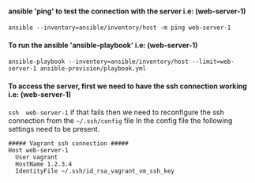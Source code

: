 #### ansible 'ping' to test the connection with the server i.e: (web-server-1)
```
ansible --inventory=ansible/inventory/host -m ping web-server-1
```

#### To run the ansible 'ansible-playbook' i.e: (web-server-1)
```
ansible-playbook --inventory=ansible/inventory/host --limit=web-server-1 ansible-provision/playbook.yml
```

#### To access the server, first we need to have the ssh connection working i.e: (web-server-1)
`ssh  web-server-1` if that fails then we need to reconfigure the ssh connection from the `~/.ssh/config` file
In the config file the following settings need to be present.
```
##### Vagrant ssh connection #####
Host web-server-1
  User vagrant
  HostName 1.2.3.4
  IdentityFile ~/.ssh/id_rsa_vagrant_vm_ssh_key
```
